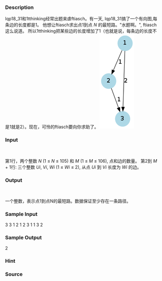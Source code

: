 
### Description



lqp18_31和1tthinking经常出题来虐ftiasch。有一天, lqp18_31搞了一个有向图,每条边的长度都是1。 他想让ftiasch求出点1到点 *N* 的最短路。"水题啊。", ftiasch这么说道。
所以1tthinking把某些边的长度增加了1（也就是说，每条边的长度不是1就是2）。现在，可怜的ftiasch要向你求助了。
![](/images/2292_0.png)



### Input

  


第1行，两个整数 *N* (1 ≤ *N* ≤ 105) 和 *M* (1 ≤ *M* ≤ 106), 点和边的数量。
第2到 *M* + 1行: 三个整数 *Ui*, *Vi*, *Wi* (1 ≤ *Wi* ≤ 2), 从点 *Ui* 到 *Vi* 长度为 *Wi* 的边。



### Output

  

一个整数，表示点1到点N的最短路。数据保证至少存在一条路径。


### Sample Input
 
3 3
1 2 1
2 3 1
1 3 2

### Sample Output
2

### Hint

### Source
